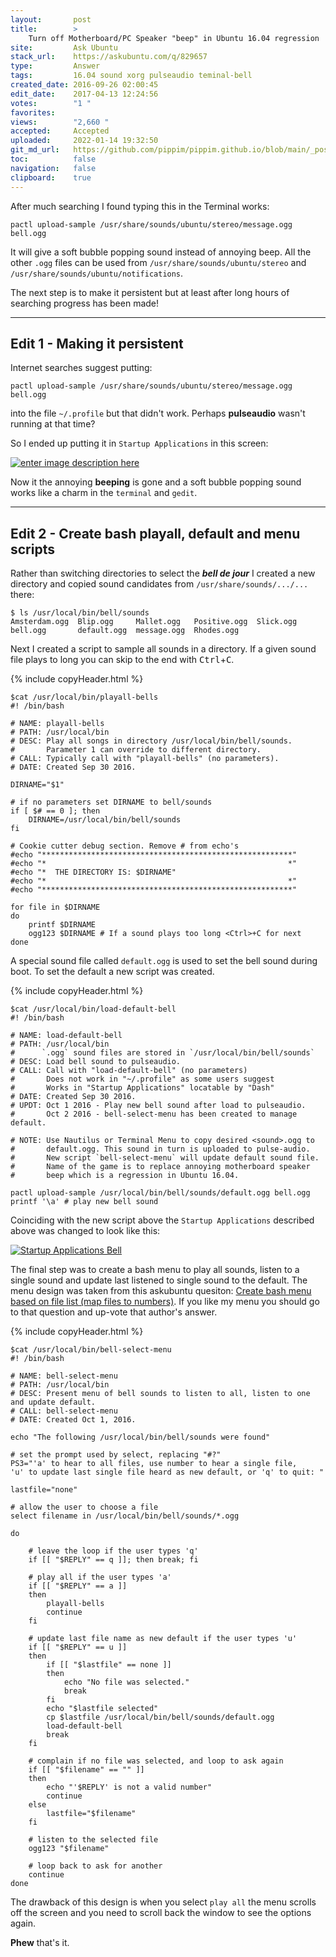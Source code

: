 ```yaml
---
layout:       post
title:        >
    Turn off Motherboard/PC Speaker "beep" in Ubuntu 16.04 regression
site:         Ask Ubuntu
stack_url:    https://askubuntu.com/q/829657
type:         Answer
tags:         16.04 sound xorg pulseaudio teminal-bell
created_date: 2016-09-26 02:00:45
edit_date:    2017-04-13 12:24:56
votes:        "1 "
favorites:    
views:        "2,660 "
accepted:     Accepted
uploaded:     2022-01-14 19:32:50
git_md_url:   https://github.com/pippim/pippim.github.io/blob/main/_posts/2016/2016-09-26-Turn-off-Motherboard^PC-Speaker-^beep^-in-Ubuntu-16.04-regression.md
toc:          false
navigation:   false
clipboard:    true
---
```


After much searching I found typing this in the Terminal works:

``` 
pactl upload-sample /usr/share/sounds/ubuntu/stereo/message.ogg bell.ogg

```

It will give a soft bubble popping sound instead of annoying beep. All the other `.ogg` files can be used from `/usr/share/sounds/ubuntu/stereo` and `/usr/share/sounds/ubuntu/notifications`.

The next step is to make it persistent but at least after long hours of searching progress has been made!


----------


## Edit 1 - Making it persistent


Internet searches suggest putting:

``` 
pactl upload-sample /usr/share/sounds/ubuntu/stereo/message.ogg bell.ogg

```

into the file `~/.profile` but that didn't work. Perhaps **pulseaudio** wasn't running at that time?

So I ended up putting it in `Startup Applications` in this screen:

[![enter image description here][1]][1]

Now it the annoying **beeping** is gone and a soft bubble popping sound works like a charm in the `terminal` and `gedit`.


----------


## Edit 2 - Create bash playall, default and menu scripts


Rather than switching directories to select the ***bell de jour*** I created a new directory and copied sound candidates from `/usr/share/sounds/.../...` there:

``` 
$ ls /usr/local/bin/bell/sounds
Amsterdam.ogg  Blip.ogg     Mallet.ogg   Positive.ogg  Slick.ogg
bell.ogg       default.ogg  message.ogg  Rhodes.ogg

```

Next I created a script to sample all sounds in a directory. If a given sound file plays to long you can skip to the end with <kbd>Ctrl</kbd>+<kbd>C</kbd>.

{% include copyHeader.html %}
``` 
$cat /usr/local/bin/playall-bells
#! /bin/bash

# NAME: playall-bells
# PATH: /usr/local/bin
# DESC: Play all songs in directory /usr/local/bin/bell/sounds.
#       Parameter 1 can override to different directory.
# CALL: Typically call with "playall-bells" (no parameters).
# DATE: Created Sep 30 2016.

DIRNAME="$1"

# if no parameters set DIRNAME to bell/sounds
if [ $# == 0 ]; then
    DIRNAME=/usr/local/bin/bell/sounds
fi

# Cookie cutter debug section. Remove # from echo's
#echo "********************************************************"
#echo "*                                                      *"
#echo "*  THE DIRECTORY IS: $DIRNAME"
#echo "*                                                      *"
#echo "********************************************************"

for file in $DIRNAME
do
    printf $DIRNAME
    ogg123 $DIRNAME # If a sound plays too long <Ctrl>+C for next
done

```

A special sound file called `default.ogg` is used to set the bell sound during boot. To set the default a new script was created.

{% include copyHeader.html %}
``` 
$cat /usr/local/bin/load-default-bell
#! /bin/bash

# NAME: load-default-bell
# PATH: /usr/local/bin
#      `.ogg` sound files are stored in `/usr/local/bin/bell/sounds`
# DESC: Load bell sound to pulseaudio.
# CALL: Call with "load-default-bell" (no parameters)
#       Does not work in "~/.profile" as some users suggest
#       Works in "Startup Applications" locatable by "Dash"
# DATE: Created Sep 30 2016.
# UPDT: Oct 1 2016 - Play new bell sound after load to pulseaudio.
#       Oct 2 2016 - bell-select-menu has been created to manage default.

# NOTE: Use Nautilus or Terminal Menu to copy desired <sound>.ogg to
#       default.ogg. This sound in turn is uploaded to pulse-audio.
#       New script `bell-select-menu` will update default sound file.
#       Name of the game is to replace annoying motherboard speaker
#       beep which is a regression in Ubuntu 16.04.

pactl upload-sample /usr/local/bin/bell/sounds/default.ogg bell.ogg
printf '\a' # play new bell sound

```

Coinciding with the new script above the `Startup Applications` described above was changed to look like this:

[![Startup Applications Bell][2]][2]

The final step was to create a bash menu to play all sounds, listen to a single sound and update last listened to single sound to the default. The menu design was taken from this askubuntu quesiton: [Create bash menu based on file list (map files to numbers)][3]. If you like my menu you should go to that question and up-vote that author's answer.

{% include copyHeader.html %}
``` 
$cat /usr/local/bin/bell-select-menu
#! /bin/bash

# NAME: bell-select-menu
# PATH: /usr/local/bin
# DESC: Present menu of bell sounds to listen to all, listen to one and update default.
# CALL: bell-select-menu
# DATE: Created Oct 1, 2016.

echo "The following /usr/local/bin/bell/sounds were found"

# set the prompt used by select, replacing "#?"
PS3="'a' to hear to all files, use number to hear a single file, 
'u' to update last single file heard as new default, or 'q' to quit: "

lastfile="none"

# allow the user to choose a file
select filename in /usr/local/bin/bell/sounds/*.ogg

do

    # leave the loop if the user types 'q'
    if [[ "$REPLY" == q ]]; then break; fi

    # play all if the user types 'a'
    if [[ "$REPLY" == a ]] 
    then 
        playall-bells
        continue
    fi

    # update last file name as new default if the user types 'u'
    if [[ "$REPLY" == u ]]
    then
        if [[ "$lastfile" == none ]]
        then
	        echo "No file was selected."
	        break
        fi
        echo "$lastfile selected"
        cp $lastfile /usr/local/bin/bell/sounds/default.ogg
     	load-default-bell
        break
    fi

    # complain if no file was selected, and loop to ask again
    if [[ "$filename" == "" ]]
    then
        echo "'$REPLY' is not a valid number"
        continue
    else
        lastfile="$filename"
    fi

    # listen to the selected file
    ogg123 "$filename"

    # loop back to ask for another
    continue
done

```

The drawback of this design is when you select `play all` the menu scrolls off the screen and you need to scroll back the window to see the options again.

**Phew** that's it.


  [1]: http://i.stack.imgur.com/Klm1i.png
  [2]: http://i.stack.imgur.com/6E62e.png
  [3]: https://askubuntu.com/questions/682095/create-bash-menu-based-on-file-list-map-files-to-numbers
